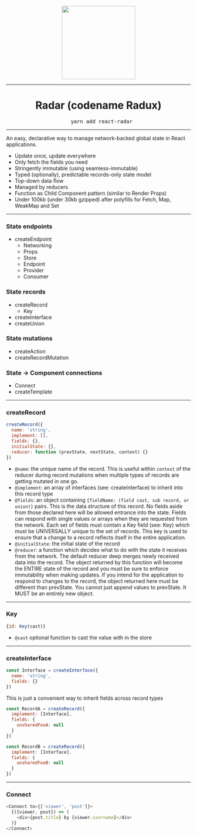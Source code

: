<p align=center>
  <img src='/dist/radar.svg' width=200/>
</p>

--------

<h1 align=center>
  Radar (codename Radux)
</h1>
<pre align=center>
  yarn add react-radar
</pre>

--------

An easy, declarative way to manage network-backed global state in React
applications.

- Update once, update everywhere
- Only fetch the fields you need
- Stringently immutable (using seamless-immutable)
- Typed (optionally), predictable records-only state model
- Top-down data flow
- Managed by reducers
- Function as Child Component pattern (similar to Render Props)
- Under 100kb (under 30kb gzipped) after polyfills for Fetch, Map, WeakMap and Set

--------

### State endpoints
- createEndpoint
  - Networking
  - Props
  - Store
  - Endpoint
  - Provider
  - Consumer

### State records
- createRecord
  - Key
- createInterface
- createUnion

### State mutations
- createAction
- createRecordMutation

### State -> Component connections
- Connect
- createTemplate

--------

### createRecord
```js
createRecord({
  name: 'string',
  implement: [],
  fields: {},
  initialState: {},
  reducer: function (prevState, nextState, context) {}
})
```
- `@name`: the unique name of the record. This is useful within `context` of the
  reducer during record mutations when multiple types of records are getting
  mutated in one go.
- `@implement`: an array of interfaces (see: createInterface) to inherit
  into this record type
- `@fields`: an object containing `{fieldName: (field cast, sub record, or union)}`
  pairs. This is the data structure of this record. No fields aside from those
  declared here will be allowed entrance into the state. Fields can respond with
  single values or arrays when they are requested from the network. Each
  set of fields must contain a Key field (see: Key) which must be UNIVERSALLY
  unique to the set of records. This key is used to ensure that a change to
  a record reflects itself in the entire application.
- `@initialState`: the initial state of the record
- `@reducer`: a function which decides what to do with the state it receives
  from the network. The default reducer deep merges newly received data into
  the record. The object returned by this function will become the ENTIRE
  state of the record and you must be sure to enforce immutability when
  making updates. If you intend for the application to respond to changes
  to the record, the object returned here must be different than prevState.
  You cannot just append values to prevState. It MUST be an entirely new
  object.


--------


### Key
```js
{id: Key(cast)}
```
- `@cast` optional function to cast the value with in the store


--------

### createInterface
```js
const Interface = createInterface({
  name: 'string',
  fields: {}
})
```
This is just a convenient way to inherit fields across record types
```js
const RecordA = createRecord({
  implement: [Interface],
  fields: {
    unsharedFooA: null
  }
})

const RecordB = createRecord({
  implement: [Interface],
  fields: {
    unsharedFooB: null
  }
})
```


--------


### Connect
```js
<Connect to={['viewer', 'post']}>
  {({viewer, post}) => (
    <div>{post.title} by {viewer.username}</div>
  )}
</Connect>
```
